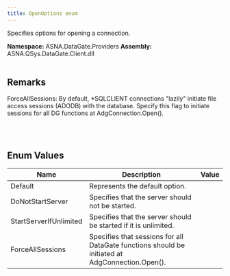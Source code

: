 ```yaml
---
title: OpenOptions enum
---
```


Specifies options for opening a connection.

**Namespace:** ASNA.DataGate.Providers
**Assembly:** ASNA.QSys.DataGate.Client.dll
<br>
<br>

## Remarks
ForceAllSessions:
By default, *SQLCLIENT connections "lazily" initiate file access
sessions (ADODB) with the database.  Specify this flag to initiate
sessions for all DG functions at AdgConnection.Open().

<br>
<br>

## Enum Values

| Name | Description | Value
| --- | --- | --- 
| Default | Represents the default option. |
| DoNotStartServer | Specifies that the server should not be started. |
| StartServerIfUnlimited | Specifies that the server should be started if it is unlimited. |
| ForceAllSessions | Specifies that sessions for all DataGate functions should be initiated at AdgConnection.Open(). |
